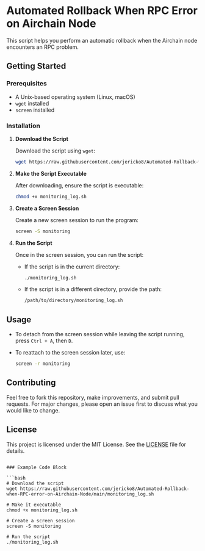 # Automated Rollback When RPC Error on Airchain Node

This script helps you perform an automatic rollback when the Airchain node encounters an RPC problem.

## Getting Started

### Prerequisites

- A Unix-based operating system (Linux, macOS)
- `wget` installed
- `screen` installed

### Installation

1. **Download the Script**

   Download the script using `wget`:

   ```bash
   wget https://raw.githubusercontent.com/jericko8/Automated-Rollback-when-RPC-error-on-Airchain-Node/main/monitoring_log.sh
   ```

2. **Make the Script Executable**

   After downloading, ensure the script is executable:

   ```bash
   chmod +x monitoring_log.sh
   ```

3. **Create a Screen Session**

   Create a new screen session to run the program:

   ```bash
   screen -S monitoring
   ```

4. **Run the Script**

   Once in the screen session, you can run the script:

   - If the script is in the current directory:

     ```bash
     ./monitoring_log.sh
     ```

   - If the script is in a different directory, provide the path:

     ```bash
     /path/to/directory/monitoring_log.sh
     ```

## Usage

- To detach from the screen session while leaving the script running, press `Ctrl + A`, then `D`.
- To reattach to the screen session later, use:

  ```bash
  screen -r monitoring
  ```

## Contributing

Feel free to fork this repository, make improvements, and submit pull requests. For major changes, please open an issue first to discuss what you would like to change.

## License

This project is licensed under the MIT License. See the [LICENSE](LICENSE) file for details.
```

### Example Code Block

```bash
# Download the script
wget https://raw.githubusercontent.com/jericko8/Automated-Rollback-when-RPC-error-on-Airchain-Node/main/monitoring_log.sh

# Make it executable
chmod +x monitoring_log.sh

# Create a screen session
screen -S monitoring

# Run the script
./monitoring_log.sh
```

